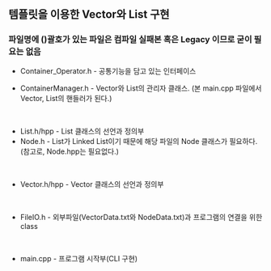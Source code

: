 ## 템플릿을 이용한 Vector와 List 구현

### 파일명에 ()괄호가 있는 파일은 컴파일 실패본 혹은 Legacy 이므로 굳이 필요는 없음

- Container_Operator.h - 공통기능을 담고 있는 인터페이스

- ContainerManager.h - Vector와 List의 관리자 클래스. (본 main.cpp 파일에서 Vector, List의 핸들러가 된다.)

<br>

- List.h/hpp - List 클래스의 선언과 정의부
- Node.h - List가 Linked List이기 때문에 해당 파일의 Node 클래스가 필요하다. (참고로, Node.hpp는 필요없다.)

<br>
  
- Vector.h/hpp - Vector 클래스의 선언과 정의부

<br>

- FileIO.h - 외부파일(VectorData.txt와 NodeData.txt)과 프로그램의 연결을 위한 class

<br>

- main.cpp - 프로그램 시작부(CLI 구현)
